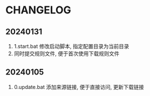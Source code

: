 # CHANGELOG

## 20240131

1. 1.start.bat 修改启动脚本, 指定配置目录为当前目录
2. 同时提交规则文件, 便于首次使用下载规则文件

## 20240105

1. 0.update.bat 添加来源链接, 便于直接访问, 更新下载链接